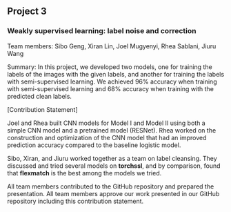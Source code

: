 ## Project 3 
### Weakly supervised learning: label noise and correction


Team members: Sibo Geng, Xiran Lin, Joel Mugyenyi, Rhea Sablani, Jiuru Wang

Summary: In this project, we developed two models, one for training the labels of the images with the given labels, and another for training the labels with semi-supervised learning. We achieved 96% accuracy when training with semi-supervised learning and 68% accuracy when training with the predicted clean labels.

[Contribution Statement] 

Joel and Rhea built CNN models for Model I and Model II using both a simple CNN model and a pretrained model (RESNet). Rhea worked on the construction and optimization of the CNN model that had an improved prediction accuracy compared to the baseline logistic model.

Sibo, Xiran, and Jiuru worked together as a team on label cleansing. They discussed and tried several models on **torchssl**, and by comparison, found that **flexmatch** is the best among the models we tried. 

All team members contributed to the GitHub repository and prepared the presentation. All team members approve our work presented in our GitHub repository including this contribution statement.
